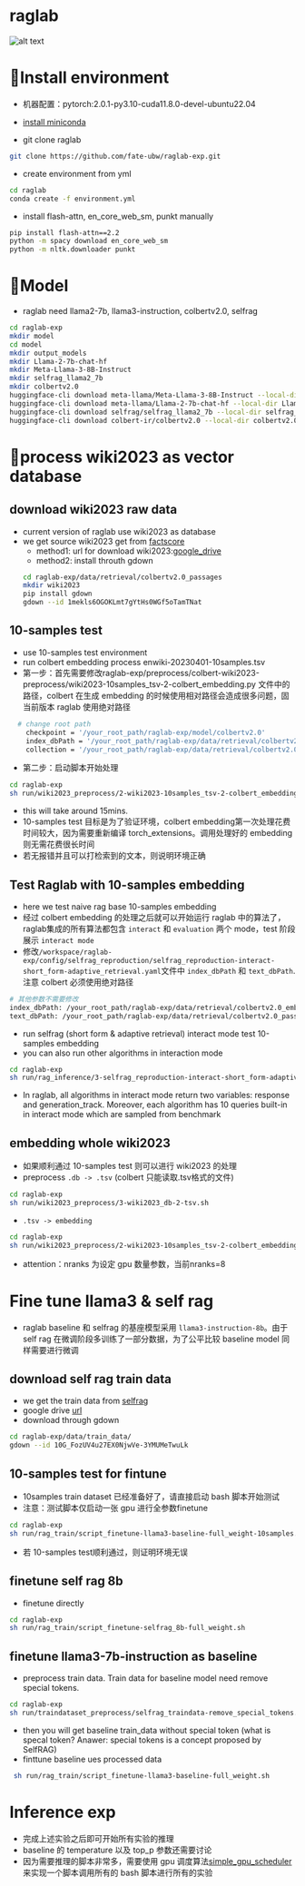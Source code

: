 # raglab
![alt text]()




# 🔨Install environment
- 机器配置：pytorch:2.0.1-py3.10-cuda11.8.0-devel-ubuntu22.04
- [install miniconda](https://docs.anaconda.com/free/miniconda/index.html)

- git clone raglab
~~~bash
git clone https://github.com/fate-ubw/raglab-exp.git
~~~
- create environment from yml 
~~~bash
cd raglab
conda create -f environment.yml
~~~
- install flash-attn, en_core_web_sm, punkt manually
~~~bash
pip install flash-attn==2.2
python -m spacy download en_core_web_sm
python -m nltk.downloader punkt
~~~

# 🤖Model
- raglab need llama2-7b, llama3-instruction, colbertv2.0, selfrag
~~~bash
cd raglab-exp
mkdir model
cd model
mkdir output_models
mkdir Llama-2-7b-chat-hf
mkdir Meta-Llama-3-8B-Instruct
mkdir selfrag_llama2_7b
mkdir colbertv2.0
huggingface-cli download meta-llama/Meta-Llama-3-8B-Instruct --local-dir Meta-Llama-3-8B-Instruct/
huggingface-cli download meta-llama/Llama-2-7b-chat-hf --local-dir Llama-2-7b-chat-hf/
huggingface-cli download selfrag/selfrag_llama2_7b --local-dir selfrag_llama2_7b
huggingface-cli download colbert-ir/colbertv2.0 --local-dir colbertv2.0/
~~~

# 💽process wiki2023 as vector database

## download wiki2023 raw data
- current version of raglab use wiki2023 as database
- we get source wiki2023 get from [factscore](https://github.com/shmsw25/FActScore)
  - method1: url for download wiki2023:[google_drive](https://drive.google.com/file/d/1mekls6OGOKLmt7gYtHs0WGf5oTamTNat/view) 
  - method2: install throuth gdown 
  ~~~bash
  cd raglab-exp/data/retrieval/colbertv2.0_passages
  mkdir wiki2023
  pip install gdown
  gdown --id 1mekls6OGOKLmt7gYtHs0WGf5oTamTNat
  ~~~
## 10-samples test
- use 10-samples test environment
- run colbert embedding process enwiki-20230401-10samples.tsv
- 第一步：首先需要修改raglab-exp/preprocess/colbert-wiki2023-preprocess/wiki2023-10samples_tsv-2-colbert_embedding.py 文件中的路径，colbert 在生成 embedding 的时候使用相对路径会造成很多问题，固当前版本 raglab 使用绝对路径
~~~bash
  # change root path
    checkpoint = '/your_root_path/raglab-exp/model/colbertv2.0'
    index_dbPath = '/your_root_path/raglab-exp/data/retrieval/colbertv2.0_embedding/wiki2023-10samples'
    collection = '/your_root_path/raglab-exp/data/retrieval/colbertv2.0_passages/wiki2023-10samples/enwiki-20230401-10samples.tsv'
~~~
- 第二步：启动脚本开始处理
~~~bash
cd raglab-exp
sh run/wiki2023_preprocess/2-wiki2023-10samples_tsv-2-colbert_embedding.sh
~~~
- this will take around 15mins. 
- 10-samples test 目标是为了验证环境，colbert embedding第一次处理花费时间较大，因为需要重新编译 torch_extensions。调用处理好的 embedding 则无需花费很长时间
-  若无报错并且可以打检索到的文本，则说明环境正确
## Test Raglab with 10-samples embedding
- here we test naive rag base  10-samples embedding
- 经过 colbert embedding 的处理之后就可以开始运行 raglab 中的算法了，raglab集成的所有算法都包含 `interact` 和 `evaluation` 两个 mode，test 阶段展示 `interact mode`
- 修改`/workspace/raglab-exp/config/selfrag_reproduction/selfrag_reproduction-interact-short_form-adaptive_retrieval.yaml`文件中 `index_dbPath` 和 `text_dbPath`. 注意 colbert 必须使用绝对路径
~~~bash
# 其他参数不需要修改
index_dbPath: /your_root_path/raglab-exp/data/retrieval/colbertv2.0_embedding/wiki2023-10samples
text_dbPath: /your_root_path/raglab-exp/data/retrieval/colbertv2.0_passages/wiki2023-10samples/enwiki-20230401-10samples.tsv
~~~
- run selfrag (short form & adaptive retrieval) interact mode test 10-samples embedding
- you can also run other algorithms in interaction mode
~~~bash
cd raglab-exp
sh run/rag_inference/3-selfrag_reproduction-interact-short_form-adaptive_retrieval.sh
~~~
- In raglab, all algorithms in interact mode return two variables: response and generation_track. Moreover, each algorithm has 10 queries built-in in interact mode which are sampled from benchmark
## embedding whole wiki2023
- 如果顺利通过 10-samples  test 则可以进行 wiki2023 的处理
- preprocess `.db -> .tsv` (colbert 只能读取.tsv格式的文件)
~~~bash
cd raglab-exp
sh run/wiki2023_preprocess/3-wiki2023_db-2-tsv.sh
~~~
- `.tsv -> embedding`
~~~bash
cd raglab-exp
sh run/wiki2023_preprocess/2-wiki2023-10samples_tsv-2-colbert_embedding.sh
~~~
- attention：nranks 为设定 gpu 数量参数，当前nranks=8

# Fine tune llama3 & self rag 
- raglab baseline 和 selfrag 的基座模型采用 `llama3-instruction-8b`。由于 self rag 在微调阶段多训练了一部分数据，为了公平比较 baseline model 同样需要进行微调 
## download self rag train data
- we get the train data from [selfrag](https://github.com/AkariAsai/self-rag/tree/main)
- google drive [url](https://drive.google.com/file/d/10G_FozUV4u27EX0NjwVe-3YMUMeTwuLk/view)
- download through gdown
~~~bash
cd raglab-exp/data/train_data/
gdown --id 10G_FozUV4u27EX0NjwVe-3YMUMeTwuLk
~~~
## 10-samples test for fintune
- 10samples train dataset 已经准备好了，请直接启动 bash 脚本开始测试
- 注意：测试脚本仅启动一张 gpu 进行全参数finetune 
~~~bash
cd raglab-exp
sh run/rag_train/script_finetune-llama3-baseline-full_weight-10samples.sh
~~~
- 若 10-samples test顺利通过，则证明环境无误
## finetune self rag 8b
- finetune directly
~~~bash
cd raglab-exp
sh run/rag_train/script_finetune-selfrag_8b-full_weight.sh
~~~
## finetune llama3-7b-instruction as baseline
- preprocess train data. Train data for baseline model need remove special tokens.
~~~bash
cd raglab-exp
sh run/traindataset_preprocess/selfrag_traindata-remove_special_tokens.sh
~~~
- then you will get baseline train_data without special token (what is specal token? Anawer: special tokens is a concept proposed by SelfRAG)
- finttune baseline ues processed data
~~~bash
 sh run/rag_train/script_finetune-llama3-baseline-full_weight.sh
~~~
# Inference exp
- 完成上述实验之后即可开始所有实验的推理
- baseline 的 temperature 以及 top_p 参数还需要讨论
- 因为需要推理的脚本非常多，需要使用 gpu 调度算法[simple_gpu_scheduler](https://github.com/ExpectationMax/simple_gpu_scheduler)来实现一个脚本调用所有的 bash 脚本进行所有的实验